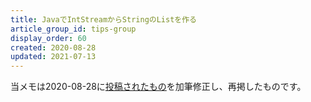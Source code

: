 ```yaml
---
title: JavaでIntStreamからStringのListを作る
article_group_id: tips-group
display_order: 60
created: 2020-08-28
updated: 2021-07-13
---
```

当メモは2020-08-28に[投稿されたもの](https://npnl.hatenablog.jp/entry/2020/08/28/190738)を加筆修正し、再掲したものです。
